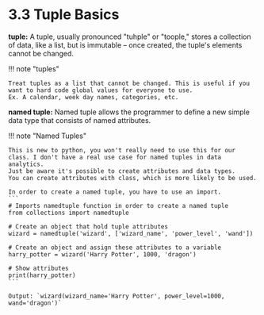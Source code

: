 # 3.3 Tuple Basics
**tuple:**
A tuple, usually pronounced "tuhple" or "toople," stores a collection of data, like a list, but is immutable – once created, the tuple's elements cannot be changed.  

!!! note "tuples"

    Treat tuples as a list that cannot be changed. This is useful if you want to hard code global values for everyone to use.  
    Ex. A calendar, week day names, categories, etc.  

**named tuple:**
Named tuple allows the programmer to define a new simple data type that consists of named attributes.  

!!! note "Named Tuples"
 
    This is new to python, you won't really need to use this for our class. I don't have a real use case for named tuples in data analytics.  
    Just be aware it's possible to create attributes and data types.  
    You can create attributes with class, which is more likely to be used.

    In order to create a named tuple, you have to use an import.  
    ```
    # Imports namedtuple function in order to create a named tuple
    from collections import namedtuple

    # Create an object that hold tuple attributes
    wizard = namedtuple('wizard', ['wizard_name', 'power_level', 'wand'])

    # Create an object and assign these attributes to a variable
    harry_potter = wizard('Harry Potter', 1000, 'dragon')

    # Show attributes
    print(harry_potter)
    ```

    Output: `wizard(wizard_name='Harry Potter', power_level=1000, wand='dragon')`  